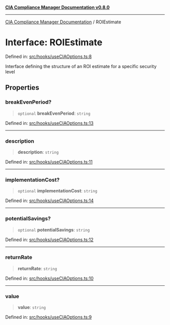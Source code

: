 [**CIA Compliance Manager Documentation v0.8.0**](../README.md)

***

[CIA Compliance Manager Documentation](../globals.md) / ROIEstimate

# Interface: ROIEstimate

Defined in: [src/hooks/useCIAOptions.ts:8](https://github.com/Hack23/cia-compliance-manager/blob/78912779fad2796d4afcf9e0a863cca80a66b25f/src/hooks/useCIAOptions.ts#L8)

Interface defining the structure of an ROI estimate for a specific security level

## Properties

### breakEvenPeriod?

> `optional` **breakEvenPeriod**: `string`

Defined in: [src/hooks/useCIAOptions.ts:13](https://github.com/Hack23/cia-compliance-manager/blob/78912779fad2796d4afcf9e0a863cca80a66b25f/src/hooks/useCIAOptions.ts#L13)

***

### description

> **description**: `string`

Defined in: [src/hooks/useCIAOptions.ts:11](https://github.com/Hack23/cia-compliance-manager/blob/78912779fad2796d4afcf9e0a863cca80a66b25f/src/hooks/useCIAOptions.ts#L11)

***

### implementationCost?

> `optional` **implementationCost**: `string`

Defined in: [src/hooks/useCIAOptions.ts:14](https://github.com/Hack23/cia-compliance-manager/blob/78912779fad2796d4afcf9e0a863cca80a66b25f/src/hooks/useCIAOptions.ts#L14)

***

### potentialSavings?

> `optional` **potentialSavings**: `string`

Defined in: [src/hooks/useCIAOptions.ts:12](https://github.com/Hack23/cia-compliance-manager/blob/78912779fad2796d4afcf9e0a863cca80a66b25f/src/hooks/useCIAOptions.ts#L12)

***

### returnRate

> **returnRate**: `string`

Defined in: [src/hooks/useCIAOptions.ts:10](https://github.com/Hack23/cia-compliance-manager/blob/78912779fad2796d4afcf9e0a863cca80a66b25f/src/hooks/useCIAOptions.ts#L10)

***

### value

> **value**: `string`

Defined in: [src/hooks/useCIAOptions.ts:9](https://github.com/Hack23/cia-compliance-manager/blob/78912779fad2796d4afcf9e0a863cca80a66b25f/src/hooks/useCIAOptions.ts#L9)

